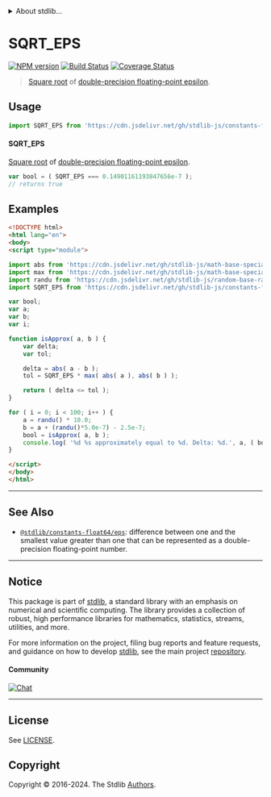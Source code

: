 <!--

@license Apache-2.0

Copyright (c) 2018 The Stdlib Authors.

Licensed under the Apache License, Version 2.0 (the "License");
you may not use this file except in compliance with the License.
You may obtain a copy of the License at

   http://www.apache.org/licenses/LICENSE-2.0

Unless required by applicable law or agreed to in writing, software
distributed under the License is distributed on an "AS IS" BASIS,
WITHOUT WARRANTIES OR CONDITIONS OF ANY KIND, either express or implied.
See the License for the specific language governing permissions and
limitations under the License.

-->


<details>
  <summary>
    About stdlib...
  </summary>
  <p>We believe in a future in which the web is a preferred environment for numerical computation. To help realize this future, we've built stdlib. stdlib is a standard library, with an emphasis on numerical and scientific computation, written in JavaScript (and C) for execution in browsers and in Node.js.</p>
  <p>The library is fully decomposable, being architected in such a way that you can swap out and mix and match APIs and functionality to cater to your exact preferences and use cases.</p>
  <p>When you use stdlib, you can be absolutely certain that you are using the most thorough, rigorous, well-written, studied, documented, tested, measured, and high-quality code out there.</p>
  <p>To join us in bringing numerical computing to the web, get started by checking us out on <a href="https://github.com/stdlib-js/stdlib">GitHub</a>, and please consider <a href="https://opencollective.com/stdlib">financially supporting stdlib</a>. We greatly appreciate your continued support!</p>
</details>

# SQRT_EPS

[![NPM version][npm-image]][npm-url] [![Build Status][test-image]][test-url] [![Coverage Status][coverage-image]][coverage-url] <!-- [![dependencies][dependencies-image]][dependencies-url] -->

> [Square root][@stdlib/math/base/special/sqrt] of [double-precision floating-point epsilon][@stdlib/constants/float64/eps].



<section class="usage">

## Usage

```javascript
import SQRT_EPS from 'https://cdn.jsdelivr.net/gh/stdlib-js/constants-float64-sqrt-eps@esm/index.mjs';
```

#### SQRT_EPS

[Square root][@stdlib/math/base/special/sqrt] of [double-precision floating-point epsilon][@stdlib/constants/float64/eps].

```javascript
var bool = ( SQRT_EPS === 0.14901161193847656e-7 );
// returns true
```

</section>

<!-- /.usage -->

<section class="examples">

## Examples

<!-- eslint no-undef: "error" -->

```html
<!DOCTYPE html>
<html lang="en">
<body>
<script type="module">

import abs from 'https://cdn.jsdelivr.net/gh/stdlib-js/math-base-special-abs@esm/index.mjs';
import max from 'https://cdn.jsdelivr.net/gh/stdlib-js/math-base-special-max@esm/index.mjs';
import randu from 'https://cdn.jsdelivr.net/gh/stdlib-js/random-base-randu@esm/index.mjs';
import SQRT_EPS from 'https://cdn.jsdelivr.net/gh/stdlib-js/constants-float64-sqrt-eps@esm/index.mjs';

var bool;
var a;
var b;
var i;

function isApprox( a, b ) {
    var delta;
    var tol;

    delta = abs( a - b );
    tol = SQRT_EPS * max( abs( a ), abs( b ) );

    return ( delta <= tol );
}

for ( i = 0; i < 100; i++ ) {
    a = randu() * 10.0;
    b = a + (randu()*5.0e-7) - 2.5e-7;
    bool = isApprox( a, b );
    console.log( '%d %s approximately equal to %d. Delta: %d.', a, ( bool ) ? 'is' : 'is not', b, abs( a - b ) );
}

</script>
</body>
</html>
```

</section>

<!-- /.examples -->

<!-- C interface documentation. -->



<!-- Section for related `stdlib` packages. Do not manually edit this section, as it is automatically populated. -->

<section class="related">

* * *

## See Also

-   <span class="package-name">[`@stdlib/constants-float64/eps`][@stdlib/constants/float64/eps]</span><span class="delimiter">: </span><span class="description">difference between one and the smallest value greater than one that can be represented as a double-precision floating-point number.</span>

</section>

<!-- /.related -->

<!-- Section for all links. Make sure to keep an empty line after the `section` element and another before the `/section` close. -->


<section class="main-repo" >

* * *

## Notice

This package is part of [stdlib][stdlib], a standard library with an emphasis on numerical and scientific computing. The library provides a collection of robust, high performance libraries for mathematics, statistics, streams, utilities, and more.

For more information on the project, filing bug reports and feature requests, and guidance on how to develop [stdlib][stdlib], see the main project [repository][stdlib].

#### Community

[![Chat][chat-image]][chat-url]

---

## License

See [LICENSE][stdlib-license].


## Copyright

Copyright &copy; 2016-2024. The Stdlib [Authors][stdlib-authors].

</section>

<!-- /.stdlib -->

<!-- Section for all links. Make sure to keep an empty line after the `section` element and another before the `/section` close. -->

<section class="links">

[npm-image]: http://img.shields.io/npm/v/@stdlib/constants-float64-sqrt-eps.svg
[npm-url]: https://npmjs.org/package/@stdlib/constants-float64-sqrt-eps

[test-image]: https://github.com/stdlib-js/constants-float64-sqrt-eps/actions/workflows/test.yml/badge.svg?branch=v0.2.0
[test-url]: https://github.com/stdlib-js/constants-float64-sqrt-eps/actions/workflows/test.yml?query=branch:v0.2.0

[coverage-image]: https://img.shields.io/codecov/c/github/stdlib-js/constants-float64-sqrt-eps/main.svg
[coverage-url]: https://codecov.io/github/stdlib-js/constants-float64-sqrt-eps?branch=main

<!--

[dependencies-image]: https://img.shields.io/david/stdlib-js/constants-float64-sqrt-eps.svg
[dependencies-url]: https://david-dm.org/stdlib-js/constants-float64-sqrt-eps/main

-->

[chat-image]: https://img.shields.io/gitter/room/stdlib-js/stdlib.svg
[chat-url]: https://app.gitter.im/#/room/#stdlib-js_stdlib:gitter.im

[stdlib]: https://github.com/stdlib-js/stdlib

[stdlib-authors]: https://github.com/stdlib-js/stdlib/graphs/contributors

[umd]: https://github.com/umdjs/umd
[es-module]: https://developer.mozilla.org/en-US/docs/Web/JavaScript/Guide/Modules

[deno-url]: https://github.com/stdlib-js/constants-float64-sqrt-eps/tree/deno
[deno-readme]: https://github.com/stdlib-js/constants-float64-sqrt-eps/blob/deno/README.md
[umd-url]: https://github.com/stdlib-js/constants-float64-sqrt-eps/tree/umd
[umd-readme]: https://github.com/stdlib-js/constants-float64-sqrt-eps/blob/umd/README.md
[esm-url]: https://github.com/stdlib-js/constants-float64-sqrt-eps/tree/esm
[esm-readme]: https://github.com/stdlib-js/constants-float64-sqrt-eps/blob/esm/README.md
[branches-url]: https://github.com/stdlib-js/constants-float64-sqrt-eps/blob/main/branches.md

[stdlib-license]: https://raw.githubusercontent.com/stdlib-js/constants-float64-sqrt-eps/main/LICENSE

[@stdlib/math/base/special/sqrt]: https://github.com/stdlib-js/math-base-special-sqrt/tree/esm

<!-- <related-links> -->

[@stdlib/constants/float64/eps]: https://github.com/stdlib-js/constants-float64-eps/tree/esm

<!-- </related-links> -->

</section>

<!-- /.links -->
